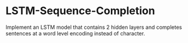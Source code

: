 # LSTM-Sequence-Completion
Implement an LSTM model that contains 2 hidden layers and completes sentences at a word level encoding instead of character. 
